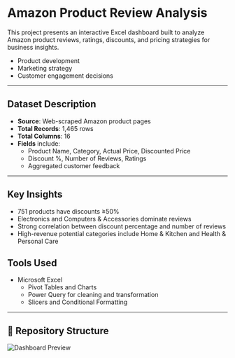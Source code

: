 #  Amazon Product Review Analysis

This project presents an interactive Excel dashboard built to analyze Amazon product reviews, ratings, discounts, and pricing strategies for business insights.

- Product development
- Marketing strategy
- Customer engagement decisions

---

##  Dataset Description

- **Source**: Web-scraped Amazon product pages
- **Total Records**: 1,465 rows
- **Total Columns**: 16
- **Fields** include:
  - Product Name, Category, Actual Price, Discounted Price
  - Discount %, Number of Reviews, Ratings
  - Aggregated customer feedback
---

##  Key Insights

- 751 products have discounts ≥50%
- Electronics and Computers & Accessories dominate reviews
- Strong correlation between discount percentage and number of reviews
- High-revenue potential categories include Home & Kitchen and Health & Personal Care

 
## Tools Used

- Microsoft Excel
  - Pivot Tables and Charts
  - Power Query for cleaning and transformation
  - Slicers and Conditional Formatting

---

## 📂 Repository Structure
![Dashboard Preview](dashboard-preview.png)



